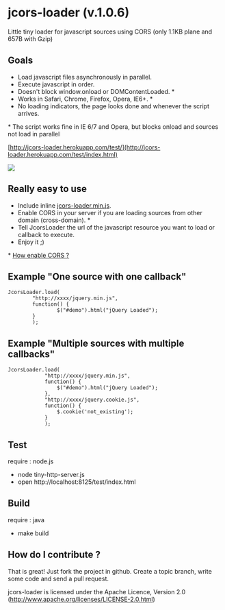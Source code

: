 jcors-loader (v.1.0.6)
======================
Little tiny loader for javascript sources using CORS (only 1.1KB plane and 657B with Gzip)

Goals
------------------
- Load javascript files asynchronously in parallel.
- Execute javascript in order.
- Doesn't block window.onload or DOMContentLoaded. *
- Works in Safari, Chrome, Firefox, Opera, IE6+. *
- No loading indicators, the page looks done and whenever the script arrives.

\* The script works fine in IE 6/7 and Opera, but blocks onload and sources not load in parallel

[http://jcors-loader.herokuapp.com/test/](http://jcors-loader.herokuapp.com/test/index.html)

<img src="http://imageshack.us/a/img203/6493/screenshot20121008at123.png">

Really easy to use
------------------
- Include inline [jcors-loader.min.js](https://raw.github.com/pablomoretti/jcors-loader/master/src/jcors-loader.min.js).
- Enable CORS in your server if you are loading sources from other domain (cross-domain). *
- Tell JcorsLoader the url of the javascript resource you want to load or callback to execute.
- Enjoy it ;)

\* [How enable CORS ?](http://enable-cors.org/)

Example "One source with one callback"
----------------------------------
    
	JcorsLoader.load(
			"http://xxxx/jquery.min.js", 
			function() {
	        		$("#demo").html("jQuery Loaded");
			}
			);

Example "Multiple sources with multiple callbacks"
--------------------------------------------------
    
	JcorsLoader.load(
	    		"http://xxxx/jquery.min.js",
				function() {
	        		$("#demo").html("jQuery Loaded");
	    		},
	    		"http://xxxx/jquery.cookie.js",
	    		function() {  
	    			$.cookie('not_existing'); 
	    		}
	    		);


Test
----
require : node.js

- node tiny-http-server.js
- open http://localhost:8125/test/index.html


Build
-----
require : java

- make build


How do I contribute ?
---------------------
That is great! Just fork the project in github. Create a topic branch, write some code and send a pull request.

jcors-loader is licensed under the Apache Licence, Version 2.0 (http://www.apache.org/licenses/LICENSE-2.0.html)

